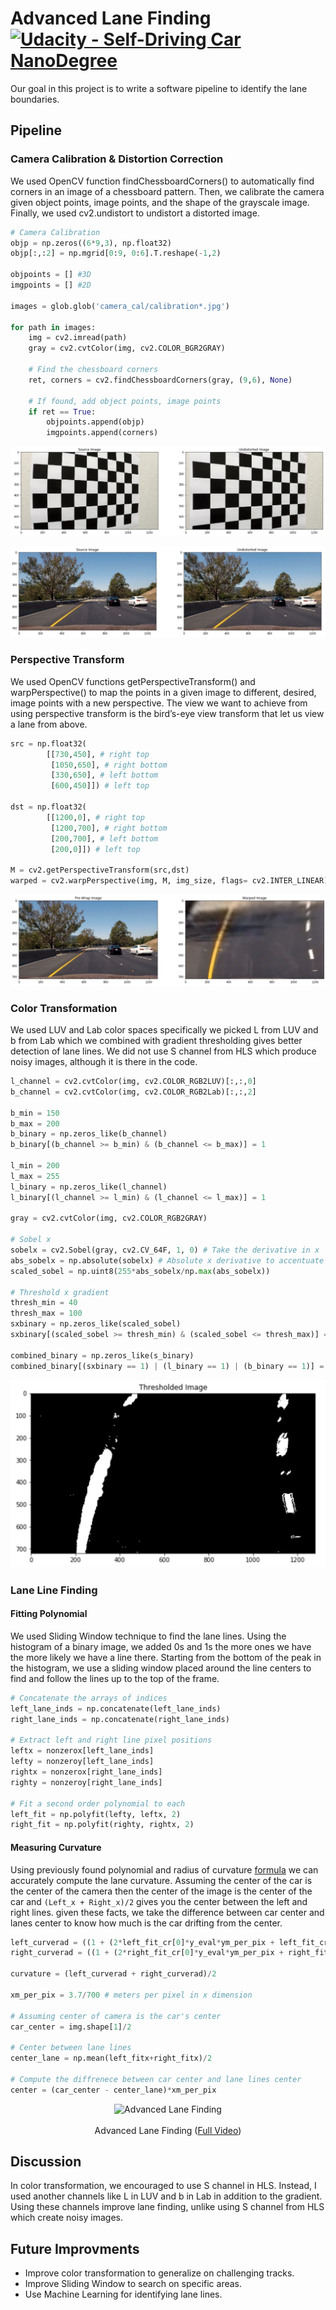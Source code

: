 # Advanced Lane Finding [![Udacity - Self-Driving Car NanoDegree](https://s3.amazonaws.com/udacity-sdc/github/shield-carnd.svg)](http://www.udacity.com/drive)

Our goal in this project is to write a software pipeline to identify the lane boundaries.

## Pipeline

### Camera Calibration & Distortion Correction
We used OpenCV function findChessboardCorners() to automatically find corners in an image of a chessboard pattern. Then, we calibrate the camera given object points, image points, and the shape of the grayscale image. Finally, we used cv2.undistort to undistort a distorted image.
```python
# Camera Calibration
objp = np.zeros((6*9,3), np.float32)
objp[:,:2] = np.mgrid[0:9, 0:6].T.reshape(-1,2)

objpoints = [] #3D
imgpoints = [] #2D

images = glob.glob('camera_cal/calibration*.jpg')
        
for path in images:
    img = cv2.imread(path)
    gray = cv2.cvtColor(img, cv2.COLOR_BGR2GRAY)

    # Find the chessboard corners
    ret, corners = cv2.findChessboardCorners(gray, (9,6), None)

    # If found, add object points, image points
    if ret == True:
        objpoints.append(objp)
        imgpoints.append(corners)
```
<p align="center">
  <img src="Media/calibration.png"/>
</p>

<p align="center">
  <img src="Media/src_dst.png"/>
</p>

### Perspective Transform
We used OpenCV functions getPerspectiveTransform() and warpPerspective() to map the points in a given image to different, desired, image points with a new perspective. The view we want to achieve from using perspective transform is the bird’s-eye view transform that let us view a lane from above.
```python
src = np.float32(
        [[730,450], # right top
         [1050,650], # right bottom
         [330,650], # left bottom
         [600,450]]) # left top
    
dst = np.float32(
        [[1200,0], # right top
         [1200,700], # right bottom
         [200,700], # left bottom
         [200,0]]) # left top 

M = cv2.getPerspectiveTransform(src,dst)
warped = cv2.warpPerspective(img, M, img_size, flags= cv2.INTER_LINEAR)
```
<p align="center">
  <img src="Media/pre_warp.png"/>
</p>

### Color Transformation
We used LUV and Lab color spaces specifically we picked L from LUV and b from Lab which we combined with gradient thresholding gives better detection of lane lines. We did not use S channel from HLS which produce noisy images, although it is there in the code.
```python
l_channel = cv2.cvtColor(img, cv2.COLOR_RGB2LUV)[:,:,0]
b_channel = cv2.cvtColor(img, cv2.COLOR_RGB2Lab)[:,:,2]

b_min = 150
b_max = 200
b_binary = np.zeros_like(b_channel)
b_binary[(b_channel >= b_min) & (b_channel <= b_max)] = 1

l_min = 200
l_max = 255
l_binary = np.zeros_like(l_channel)
l_binary[(l_channel >= l_min) & (l_channel <= l_max)] = 1
    
gray = cv2.cvtColor(img, cv2.COLOR_RGB2GRAY)
    
# Sobel x
sobelx = cv2.Sobel(gray, cv2.CV_64F, 1, 0) # Take the derivative in x
abs_sobelx = np.absolute(sobelx) # Absolute x derivative to accentuate lines away from horizontal
scaled_sobel = np.uint8(255*abs_sobelx/np.max(abs_sobelx))

# Threshold x gradient
thresh_min = 40
thresh_max = 100
sxbinary = np.zeros_like(scaled_sobel)
sxbinary[(scaled_sobel >= thresh_min) & (scaled_sobel <= thresh_max)] = 1

combined_binary = np.zeros_like(s_binary)
combined_binary[(sxbinary == 1) | (l_binary == 1) | (b_binary == 1)] = 1
```
<p align="center">
  <img src="Media/thresh.png" width="550"/>
</p>

### Lane Line Finding

#### Fitting Polynomial
We used Sliding Window technique to find the lane lines. Using the histogram of a binary image, we added 0s and 1s the more ones we have the more likely we have a line there. Starting from the bottom of the peak in the histogram, we use a sliding window placed around the line centers to find and follow the lines up to the top of the frame.
```python
# Concatenate the arrays of indices
left_lane_inds = np.concatenate(left_lane_inds)
right_lane_inds = np.concatenate(right_lane_inds)
        
# Extract left and right line pixel positions
leftx = nonzerox[left_lane_inds]
lefty = nonzeroy[left_lane_inds] 
rightx = nonzerox[right_lane_inds]
righty = nonzeroy[right_lane_inds] 

# Fit a second order polynomial to each
left_fit = np.polyfit(lefty, leftx, 2)
right_fit = np.polyfit(righty, rightx, 2)
```

#### Measuring Curvature
Using previously found polynomial and radius of curvature [formula](http://www.intmath.com/applications-differentiation/8-radius-curvature.php) we can accurately compute the lane curvature. Assuming the center of the car is the center of the camera then the center of the image is the center of the car and `(Left_x + Right_x)/2` gives you the center between the left and right lines. given these facts, we take the difference between car center and lanes center to know how much is the car drifting from the center.
```python
left_curverad = ((1 + (2*left_fit_cr[0]*y_eval*ym_per_pix + left_fit_cr[1])**2)**1.5) / np.absolute(2*left_fit_cr[0])
right_curverad = ((1 + (2*right_fit_cr[0]*y_eval*ym_per_pix + right_fit_cr[1])**2)**1.5) / np.absolute(2*right_fit_cr[0])

curvature = (left_curverad + right_curverad)/2

xm_per_pix = 3.7/700 # meters per pixel in x dimension

# Assuming center of camera is the car's center
car_center = img.shape[1]/2
   
# Center between lane lines
center_lane = np.mean(left_fitx+right_fitx)/2
    
# Compute the diffrenece between car center and lane lines center
center = (car_center - center_lane)*xm_per_pix
```
<p align="center">
  <img src="Media/result.gif" alt="Advanced Lane Finding"/>
  <br/><br/>
  Advanced Lane Finding (<a target="_blank" href="https://youtu.be/WPRGi-QqG3A">Full Video</a>)
</p>

## Discussion
In color transformation, we encouraged to use S channel in HLS. Instead, I used another channels like L in LUV and b in Lab in addition to the gradient. Using these channels improve lane finding, unlike using S channel from HLS which create noisy images.

## Future Improvments
* Improve color transformation to generalize on challenging tracks.
* Improve Sliding Window to search on specific areas.
* Use Machine Learning for identifying lane lines.
